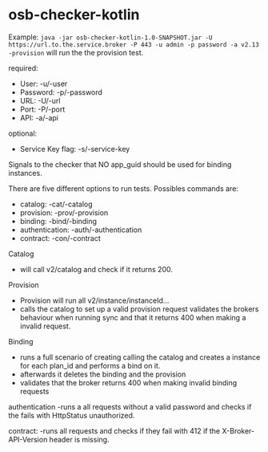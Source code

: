 # osb-checker-kotlin

Example: `java -jar osb-checker-kotlin-1.0-SNAPSHOT.jar -U https://url.to.the.service.broker -P 443 -u admin -p password -a v2.13 -provision`
will run the the provision test.

required:
* User: -u/-user
* Password: -p/-password
* URL: -U/-url
* Port: -P/-port
* API: -a/-api

optional:
* Service Key flag: -s/-service-key

Signals to the checker that NO app_guid should be used for binding instances.


There are five different options to run tests. Possibles commands are:

* catalog: -cat/-catalog
* provision: -prov/-provision
* binding: -bind/-binding
* authentication: -auth/-authentication
* contract: -con/-contract

Catalog
- will call v2/catalog and check if it returns 200.

Provision
- Provision will run all v2/instance/instanceId...
- calls the catalog to set up a valid provision request
  validates the brokers behaviour when running sync and that it returns 400 when making a invalid request.
 
Binding
- runs a full scenario of  creating calling the catalog and creates a instance for each plan_id and performs a bind on it.
- afterwards it deletes the binding and the provision
- validates that the broker returns 400 when making invalid binding requests

authentication
-runs a all requests without a valid password and checks if the fails with HttpStatus unauthorized.

contract: 
-runs all requests and checks if they fail with 412 if the X-Broker-API-Version header is missing.